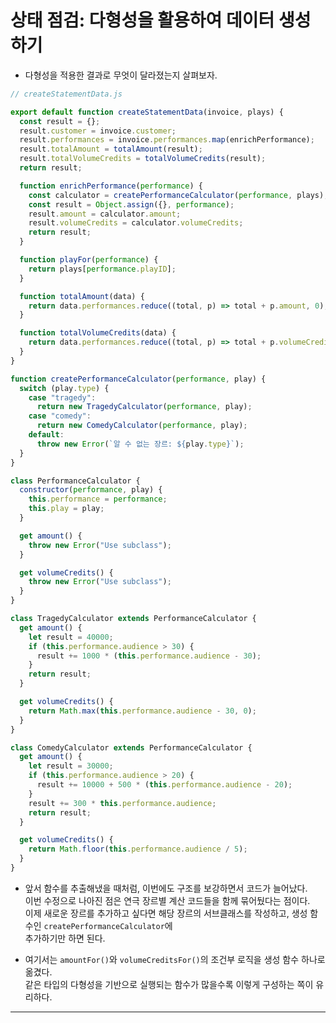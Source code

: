 # 상태 점검: 다형성을 활용하여 데이터 생성하기

- 다형성을 적용한 결과로 무엇이 달라졌는지 살펴보자.

```js
// createStatementData.js

export default function createStatementData(invoice, plays) {
  const result = {};
  result.customer = invoice.customer;
  result.performances = invoice.performances.map(enrichPerformance);
  result.totalAmount = totalAmount(result);
  result.totalVolumeCredits = totalVolumeCredits(result);
  return result;

  function enrichPerformance(performance) {
    const calculator = createPerformanceCalculator(performance, plays);
    const result = Object.assign({}, performance);
    result.amount = calculator.amount;
    result.volumeCredits = calculator.volumeCredits;
    return result;
  }

  function playFor(performance) {
    return plays[performance.playID];
  }

  function totalAmount(data) {
    return data.performances.reduce((total, p) => total + p.amount, 0);
  }

  function totalVolumeCredits(data) {
    return data.performances.reduce((total, p) => total + p.volumeCredits, 0);
  }
}

function createPerformanceCalculator(performance, play) {
  switch (play.type) {
    case "tragedy":
      return new TragedyCalculator(performance, play);
    case "comedy":
      return new ComedyCalculator(performance, play);
    default:
      throw new Error(`알 수 없는 장르: ${play.type}`);
  }
}

class PerformanceCalculator {
  constructor(performance, play) {
    this.performance = performance;
    this.play = play;
  }

  get amount() {
    throw new Error("Use subclass");
  }

  get volumeCredits() {
    throw new Error("Use subclass");
  }
}

class TragedyCalculator extends PerformanceCalculator {
  get amount() {
    let result = 40000;
    if (this.performance.audience > 30) {
      result += 1000 * (this.performance.audience - 30);
    }
    return result;
  }

  get volumeCredits() {
    return Math.max(this.performance.audience - 30, 0);
  }
}

class ComedyCalculator extends PerformanceCalculator {
  get amount() {
    let result = 30000;
    if (this.performance.audience > 20) {
      result += 10000 + 500 * (this.performance.audience - 20);
    }
    result += 300 * this.performance.audience;
    return result;
  }

  get volumeCredits() {
    return Math.floor(this.performance.audience / 5);
  }
}
```

- 앞서 함수를 추출해냈을 때처럼, 이번에도 구조를 보강하면서 코드가 늘어났다.  
  이번 수정으로 나아진 점은 연극 장르별 계산 코드들을 함께 묶어뒀다는 점이다.  
  이제 새로운 장르를 추가하고 싶다면 해당 장르의 서브클래스를 작성하고, 생성 함수인 `createPerformanceCalculator`에  
  추가하기만 하면 된다.

- 여기서는 `amountFor()`와 `volumeCreditsFor()`의 조건부 로직을 생성 함수 하나로 옮겼다.  
  같은 타입의 다형성을 기반으로 실행되는 함수가 많을수록 이렇게 구성하는 쪽이 유리하다.

<hr/>
